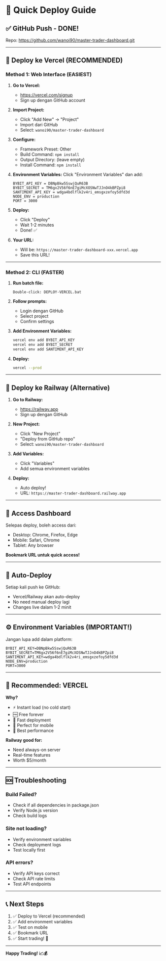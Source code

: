 # 🚀 Quick Deploy Guide

## ✅ GitHub Push - DONE!
Repo: https://github.com/wanoi90/master-trader-dashboard.git

---

## 🚀 Deploy ke Vercel (RECOMMENDED)

### Method 1: Web Interface (EASIEST)

1. **Go to Vercel:**
   - https://vercel.com/signup
   - Sign up dengan GitHub account

2. **Import Project:**
   - Click "Add New" → "Project"
   - Import dari GitHub
   - Select: `wanoi90/master-trader-dashboard`

3. **Configure:**
   - Framework Preset: Other
   - Build Command: `npm install`
   - Output Directory: (leave empty)
   - Install Command: `npm install`

4. **Environment Variables:**
   Click "Environment Variables" dan add:
   ```
   BYBIT_API_KEY = DBNpBkw5SswjQuR63B
   BYBIT_SECRET = TM6gx2V56f6nE7giMcXOSNwTJJnO4kBPZpi8
   SANTIMENT_API_KEY = wdga4bdlflk2v4ri_emsgxzefoy5dfd3d
   NODE_ENV = production
   PORT = 3000
   ```

5. **Deploy:**
   - Click "Deploy"
   - Wait 1-2 minutes
   - Done! ✅

6. **Your URL:**
   - Will be: `https://master-trader-dashboard-xxx.vercel.app`
   - Save this URL!

---

### Method 2: CLI (FASTER)

1. **Run batch file:**
   ```
   Double-click: DEPLOY-VERCEL.bat
   ```

2. **Follow prompts:**
   - Login dengan GitHub
   - Select project
   - Confirm settings

3. **Add Environment Variables:**
   ```bash
   vercel env add BYBIT_API_KEY
   vercel env add BYBIT_SECRET
   vercel env add SANTIMENT_API_KEY
   ```

4. **Deploy:**
   ```bash
   vercel --prod
   ```

---

## 🚀 Deploy ke Railway (Alternative)

1. **Go to Railway:**
   - https://railway.app
   - Sign up dengan GitHub

2. **New Project:**
   - Click "New Project"
   - "Deploy from GitHub repo"
   - Select: `wanoi90/master-trader-dashboard`

3. **Add Variables:**
   - Click "Variables"
   - Add semua environment variables

4. **Deploy:**
   - Auto deploy!
   - URL: `https://master-trader-dashboard.railway.app`

---

## 📱 Access Dashboard

Selepas deploy, boleh access dari:
- Desktop: Chrome, Firefox, Edge
- Mobile: Safari, Chrome
- Tablet: Any browser

**Bookmark URL untuk quick access!**

---

## 🔄 Auto-Deploy

Setiap kali push ke GitHub:
- Vercel/Railway akan auto-deploy
- No need manual deploy lagi
- Changes live dalam 1-2 minit

---

## ⚙️ Environment Variables (IMPORTANT!)

Jangan lupa add dalam platform:

```env
BYBIT_API_KEY=DBNpBkw5SswjQuR63B
BYBIT_SECRET=TM6gx2V56f6nE7giMcXOSNwTJJnO4kBPZpi8
SANTIMENT_API_KEY=wdga4bdlflk2v4ri_emsgxzefoy5dfd3d
NODE_ENV=production
PORT=3000
```

---

## 🎯 Recommended: VERCEL

**Why?**
- ⚡ Instant load (no cold start)
- 🆓 Free forever
- 🚀 Fast deployment
- 📱 Perfect for mobile
- 💯 Best performance

**Railway good for:**
- Need always-on server
- Real-time features
- Worth $5/month

---

## 🆘 Troubleshooting

### Build Failed?
- Check if all dependencies in package.json
- Verify Node.js version
- Check build logs

### Site not loading?
- Verify environment variables
- Check deployment logs
- Test locally first

### API errors?
- Verify API keys correct
- Check API rate limits
- Test API endpoints

---

## 📞 Next Steps

1. ✅ Deploy to Vercel (recommended)
2. ✅ Add environment variables
3. ✅ Test on mobile
4. ✅ Bookmark URL
5. ✅ Start trading! 🚀

---

**Happy Trading! 📈💰**
